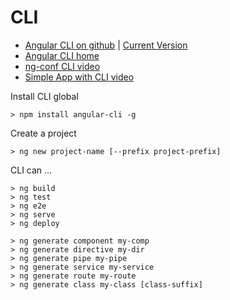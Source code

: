 # CLI

- [Angular CLI on github](https://github.com/angular/angular-cli) | [Current Version](https://github.com/angular/angular-cli/blob/master/package.json)
- [Angular CLI home](https://cli.angular.io/)
- [ng-conf CLI video](https://www.youtube.com/watch?v=wHZe6gGI5RY)
- [Simple App with CLI video](https://www.youtube.com/watch?v=QMQbAoTLJX8)

Install CLI global

```
> npm install angular-cli -g
```

Create a project

```
> ng new project-name [--prefix project-prefix]
```

CLI can ...

```
> ng build
> ng test
> ng e2e
> ng serve
> ng deploy
```

```
> ng generate component my-comp
> ng generate directive my-dir
> ng generate pipe my-pipe
> ng generate service my-service
> ng generate route my-route
> ng generate class my-class [class-suffix]
```
